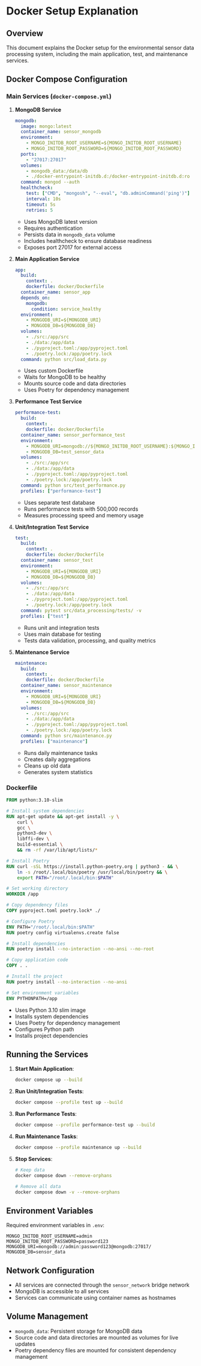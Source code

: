 # Docker Setup Explanation

## Overview
This document explains the Docker setup for the environmental sensor data processing system, including the main application, test, and maintenance services.

## Docker Compose Configuration

### Main Services (`docker-compose.yml`)

1. **MongoDB Service**
   ```yaml
   mongodb:
     image: mongo:latest
     container_name: sensor_mongodb
     environment:
       - MONGO_INITDB_ROOT_USERNAME=${MONGO_INITDB_ROOT_USERNAME}
       - MONGO_INITDB_ROOT_PASSWORD=${MONGO_INITDB_ROOT_PASSWORD}
     ports:
       - "27017:27017"
     volumes:
       - mongodb_data:/data/db
       - ./docker-entrypoint-initdb.d:/docker-entrypoint-initdb.d:ro
     command: mongod --auth
     healthcheck:
       test: ["CMD", "mongosh", "--eval", "db.adminCommand('ping')"]
       interval: 10s
       timeout: 5s
       retries: 5
   ```
   - Uses MongoDB latest version
   - Requires authentication
   - Persists data in `mongodb_data` volume
   - Includes healthcheck to ensure database readiness
   - Exposes port 27017 for external access

2. **Main Application Service**
   ```yaml
   app:
     build:
       context: .
       dockerfile: docker/Dockerfile
     container_name: sensor_app
     depends_on:
       mongodb:
         condition: service_healthy
     environment:
       - MONGODB_URI=${MONGODB_URI}
       - MONGODB_DB=${MONGODB_DB}
     volumes:
       - ./src:/app/src
       - ./data:/app/data
       - ./pyproject.toml:/app/pyproject.toml
       - ./poetry.lock:/app/poetry.lock
     command: python src/load_data.py
   ```
   - Uses custom Dockerfile
   - Waits for MongoDB to be healthy
   - Mounts source code and data directories
   - Uses Poetry for dependency management

3. **Performance Test Service**
   ```yaml
   performance-test:
     build:
       context: .
       dockerfile: docker/Dockerfile
     container_name: sensor_performance_test
     environment:
       - MONGODB_URI=mongodb://${MONGO_INITDB_ROOT_USERNAME}:${MONGO_INITDB_ROOT_PASSWORD}@mongodb:27017/test_sensor_data?authSource=admin
       - MONGODB_DB=test_sensor_data
     volumes:
       - ./src:/app/src
       - ./data:/app/data
       - ./pyproject.toml:/app/pyproject.toml
       - ./poetry.lock:/app/poetry.lock
     command: python src/test_performance.py
     profiles: ["performance-test"]
   ```
   - Uses separate test database
   - Runs performance tests with 500,000 records
   - Measures processing speed and memory usage

4. **Unit/Integration Test Service**
   ```yaml
   test:
     build:
       context: .
       dockerfile: docker/Dockerfile
     container_name: sensor_test
     environment:
       - MONGODB_URI=${MONGODB_URI}
       - MONGODB_DB=${MONGODB_DB}
     volumes:
       - ./src:/app/src
       - ./data:/app/data
       - ./pyproject.toml:/app/pyproject.toml
       - ./poetry.lock:/app/poetry.lock
     command: pytest src/data_processing/tests/ -v
     profiles: ["test"]
   ```
   - Runs unit and integration tests
   - Uses main database for testing
   - Tests data validation, processing, and quality metrics

5. **Maintenance Service**
   ```yaml
   maintenance:
     build:
       context: .
       dockerfile: docker/Dockerfile
     container_name: sensor_maintenance
     environment:
       - MONGODB_URI=${MONGODB_URI}
       - MONGODB_DB=${MONGODB_DB}
     volumes:
       - ./src:/app/src
       - ./data:/app/data
       - ./pyproject.toml:/app/pyproject.toml
       - ./poetry.lock:/app/poetry.lock
     command: python src/maintenance.py
     profiles: ["maintenance"]
   ```
   - Runs daily maintenance tasks
   - Creates daily aggregations
   - Cleans up old data
   - Generates system statistics

### Dockerfile
```dockerfile
FROM python:3.10-slim

# Install system dependencies
RUN apt-get update && apt-get install -y \
    curl \
    gcc \
    python3-dev \
    libffi-dev \
    build-essential \
    && rm -rf /var/lib/apt/lists/*

# Install Poetry
RUN curl -sSL https://install.python-poetry.org | python3 - && \
    ln -s /root/.local/bin/poetry /usr/local/bin/poetry && \
    export PATH="/root/.local/bin:$PATH"

# Set working directory
WORKDIR /app

# Copy dependency files
COPY pyproject.toml poetry.lock* ./

# Configure Poetry
ENV PATH="/root/.local/bin:$PATH"
RUN poetry config virtualenvs.create false

# Install dependencies
RUN poetry install --no-interaction --no-ansi --no-root

# Copy application code
COPY . .

# Install the project
RUN poetry install --no-interaction --no-ansi

# Set environment variables
ENV PYTHONPATH=/app
```
- Uses Python 3.10 slim image
- Installs system dependencies
- Uses Poetry for dependency management
- Configures Python path
- Installs project dependencies

## Running the Services

1. **Start Main Application**:
   ```bash
   docker compose up --build
   ```

2. **Run Unit/Integration Tests**:
   ```bash
   docker compose --profile test up --build
   ```

3. **Run Performance Tests**:
   ```bash
   docker compose --profile performance-test up --build
   ```

4. **Run Maintenance Tasks**:
   ```bash
   docker compose --profile maintenance up --build
   ```

5. **Stop Services**:
   ```bash
   # Keep data
   docker compose down --remove-orphans

   # Remove all data
   docker compose down -v --remove-orphans
   ```

## Environment Variables
Required environment variables in `.env`:
```
MONGO_INITDB_ROOT_USERNAME=admin
MONGO_INITDB_ROOT_PASSWORD=password123
MONGODB_URI=mongodb://admin:password123@mongodb:27017/
MONGODB_DB=sensor_data
```

## Network Configuration
- All services are connected through the `sensor_network` bridge network
- MongoDB is accessible to all services
- Services can communicate using container names as hostnames

## Volume Management
- `mongodb_data`: Persistent storage for MongoDB data
- Source code and data directories are mounted as volumes for live updates
- Poetry dependency files are mounted for consistent dependency management
